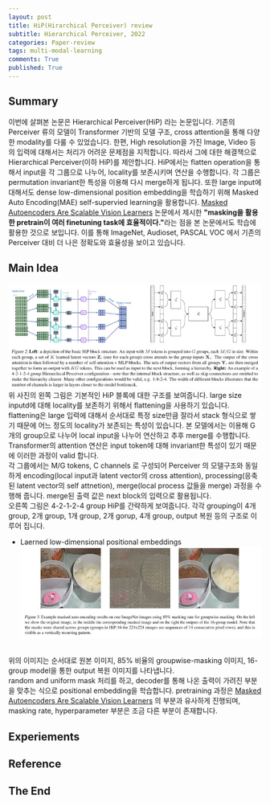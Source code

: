 ```yaml
---
layout: post
title: HiP(Hirarchical Perceiver) review
subtitle: Hierarchical Perceiver, 2022
categories: Paper-review
tags: multi-modal-learning
comments: True
published: True
---
```

## Summary 
이번에 살펴본 논문은 Hierarchical Perceiver(HiP) 라는 논문입니다. 기존의 Perceiver 류의 모델이 Transformer 기반의 모델 구조, cross attention을 통해 다양한 modality를 다룰 수 있었습니다. 한편, High resolution을 가진 Image, Video 등의 입력에 대해서는 처리가 어려운 문제점을 지적합니다. 따라서 그에 대한 해결책으로 Hierarchical Perceiver(이하 HiP)를 제안합니다. HiP에서는 flatten operation을 통해서 input을 각 그룹으로 나누어, locality를 보존시키며 연산을 수행합니다. 각 그룹은 permutation invariant한 특성을 이용해 다시 merge하게 됩니다. 또한 large input에 대해서도 dense low-dimensional position embedding을 학습하기 위해 Masked Auto Encoding(MAE) self-supervied learning을 활용합니다. <a href = "https://arxiv.org/pdf/2111.06377.pdf">Masked Autoencoders Are Scalable Vision Learners</a> 논문에서 제시한 <b>"masking을 활용한 pretrain이 여러 finetuning task에 효율적이다."</b>라는 점을 본 논문에서도 학습에 활용한 것으로 보입니다. 이를 통해 ImageNet, Audioset, PASCAL VOC 에서 기존의 Perceiver 대비 더 나은 정확도와 효율성을 보이고 있습니다.
## Main Idea
![fig](/assets/images/hirarchical-perceiver/fig2.jpg)
<br>
위 사진의 왼쪽 그림은 기본적인 HiP 블록에 대한 구조를 보여줍니다. large size inputd에 대해 locality를 보존하기 위해서 flattening을 사용하기 있습니다. flattening은 large 입력에 대해서 순서대로 특정 size만큼 잘라서 stack 형식으로 쌓기 때문에 어느 정도의 locality가 보존되는 특성이 있습니다. 본 모델에서는 이용해 G 개의 group으로 나누어 local input을 나누어 연산하고 추후 merge를 수행합니다. Transformer의 attention 연산은 input token에 대해 invariant한 특성이 있기 때문에 이러한 과정이 valid 합니다.
<br>
각 그룹에서는 M/G tokens, C channels 로 구성되어 Perceiver 의 모델구조와 동일하게 encoding(local input과 latent vector의 cross attention), processing(응축된 latent vector의 self attnetion), merge(local process 값들을 merge) 과정을 수행해 줍니다. merge된 출력 값은 next block의 입력으로 활용됩니다.
<br>
오른쪽 그림은 4-2-1-2-4 group HiP를 간략하게 보여줍니다. 각각 grouping이 4개 group, 2개 group, 1개 group, 2개 gorup, 4개 group, output 복원 등의 구조로 이루어 집니다.
<br>

- Laerned low-dimensional positional embeddings
![fig](/assets/images/hirarchical-perceiver/fig3.jpg)
<br>
위의 이미지는 순서대로 원본 이미지, 85% 비율의 groupwise-masking 이미지, 16-group model을 통한 output 복원 이미지를 나타냅니다. 
<br>
random and uniform mask 처리를 하고, decoder를 통해 나온 출력이 가려진 부분을 맞추는 식으로 positional embedding을 학습합니다. pretraining 과정은 <a href = "https://arxiv.org/pdf/2111.06377.pdf">Masked Autoencoders Are Scalable Vision Learners</a> 의 부분과 유사하게 진행되며, masking rate, hyperparameter 부분은 조금 다른 부분이 존재합니다. 

## Experiements 


## Reference

## The End 






<!-- ![fig](/assets/images/hirarchical-perceiver/table1.jpg)
<br>

![fig](/assets/images/hirarchical-perceiver/table2.jpg)
<br>

![fig](/assets/images/hirarchical-perceiver/fig4.jpg)
<br> -->
